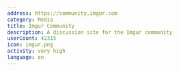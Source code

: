 ```yaml
---
address: https://community.imgur.com
category: Media
title: Imgur Community
description: A discussion site for the Imgur community
userCount: 42315
icon: imgur.png
activity: very high
language: en
---
```

